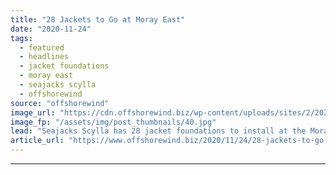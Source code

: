 ```yaml
---
title: "28 Jackets to Go at Moray East"
date: "2020-11-24"
tags: 
  - featured
  - headlines
  - jacket foundations
  - moray east
  - seajacks scylla
  - offshorewind
source: "offshorewind"
image_url: "https://cdn.offshorewind.biz/wp-content/uploads/sites/2/2020/09/24162954/Moray-East-jacket-foundation.jpg"
image_fp: "/assets/img/post_thumbnails/40.jpg"
lead: "Seajacks Scylla has 28 jacket foundations to install at the Moray East offshore wind"
article_url: "https://www.offshorewind.biz/2020/11/24/28-jackets-to-go-at-moray-east/"
---
```


---
